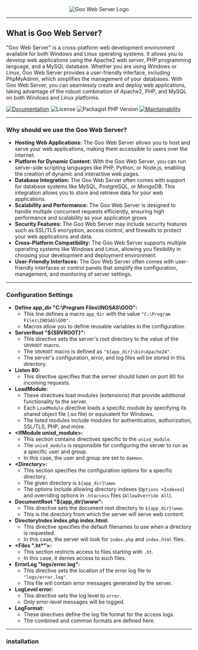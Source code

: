
<div align="center">
  <img src= "https://github.com/nisayrdglll/denemee/assets/115365248/6001fd62-1efa-48b9-8a9d-3bd92055ccbb"
  alt="Goo Web Server Logo">
  <hr>
</div>
<h2>What is Goo Web Server? </h2>
<p>
  "Goo Web Server" is a cross-platform web development environment available for both Windows and Linux operating systems. It allows you to develop web applications using the Apache2 web server, PHP programming language, and a MySQL database. Whether you are using Windows or Linux, Goo Web Server provides a user-friendly interface, including PhpMyAdmin, which simplifies the management of your databases. With Goo Web Server, you can seamlessly create and deploy web applications, taking advantage of the robust combination of Apache2, PHP, and MySQL on both Windows and Linux platforms.
</p>
<p dir="auto">

  <a href="https://superset.apache.org" rel="nofollow"><img src="https://camo.githubusercontent.com/d65d51704b287e5d73f4c937a6268e674949aa7d61aa10478003d9d7c0461272/68747470733a2f2f696d672e736869656c64732e696f2f62616467652f646f63732d6170616368652e6f72672d626c75652e737667" alt="Documentation" data-canonical-src="https://img.shields.io/badge/docs-apache.org-blue.svg" style="max-width: 100%;"></a>
  <a><img src="https://camo.githubusercontent.com/2a2157c971b7ae1deb8eb095799440551c33dcf61ea3d965d86b496a5a65df55/68747470733a2f2f696d672e736869656c64732e696f2f62616467652f4c6963656e73652d417061636865253230322e302d626c75652e737667" alt="License" data-canonical-src="https://img.shields.io/badge/License-Apache%2.4.57-blue.svg" style="max-width: 100%;">
  </a>
<a>
<img src="https://camo.githubusercontent.com/cd8d1278950d417149d42b9c5e47795a19afce997b390ba6668f35abde0b09a5/68747470733a2f2f696d672e736869656c64732e696f2f7061636b61676973742f646570656e64656e63792d762f6d657966612f7068702d7376672f7068703f7374796c653d706c6173746963" alt="Packagist PHP Version" data-canonical-src="https://img.shields.io/packagist/dependency-v/meyfa/php-svg/php?style=plastic" style="max-width: 100%;">
</a>
<a href="https://codeclimate.com/github/meyfa/php-svg/maintainability" rel="nofollow"><img src="https://camo.githubusercontent.com/61e5e28c2aec895e6c83bcc02da4c7f780c619eff615f36cc18e0cfabb3b92c4/68747470733a2f2f6170692e636f6465636c696d6174652e636f6d2f76312f6261646765732f38663733343638363031613635336166663065382f6d61696e7461696e6162696c697479" alt="Maintainability" data-canonical-src="https://api.codeclimate.com/v1/badges/8f73468601a653aff0e8/maintainability" style="max-width: 100%;"></a>

</p>

<hr>
<div>
  <h3>Why should we use the Goo Web Server?</h3>
  <ul>
  <li>
    <strong>Hosting Web Applications:</strong> The Goo Web Server allows you to host and serve your web applications, making them accessible to users over the internet.
  </li>
  <li>
    <strong>Platform for Dynamic Content:</strong> With the Goo Web Server, you can run server-side scripting languages like PHP, Python, or Node.js, enabling the creation of dynamic and interactive web pages.
  </li>
  <li>
    <strong>Database Integration:</strong> The Goo Web Server often comes with support for database systems like MySQL, PostgreSQL, or MongoDB. This integration allows you to store and retrieve data for your web applications.
  </li>
  <li>
    <strong>Scalability and Performance:</strong> The Goo Web Server is designed to handle multiple concurrent requests efficiently, ensuring high performance and scalability as your application grows.
  </li>
  <li>
    <strong>Security Features:</strong> The Goo Web Server may include security features such as SSL/TLS encryption, access control, and firewalls to protect your web applications and data.
  </li>
  <li>
    <strong>Cross-Platform Compatibility:</strong> The Goo Web Server supports multiple operating systems like Windows and Linux, allowing you flexibility in choosing your development and deployment environment.
  </li>
  <li>
    <strong>User-Friendly Interfaces:</strong> The Goo Web Server often comes with user-friendly interfaces or control panels that simplify the configuration, management, and monitoring of server settings.
  </li>
</ul>
</div>
<hr>
<div>
  <h3>Configuration Settings</h3>
 <ul>
  <li><strong>Define app_dir "C:\Program Files\INOSAS\GOO":</strong>
    <ul>
      <li>This line defines a macro <code>app_dir</code> with the value <code>"C:\Program Files\INOSAS\GOO"</code>.</li>
      <li>Macros allow you to define reusable variables in the configuration.</li>
    </ul>
  </li>

  <li><strong>ServerRoot "${SRVROOT}":</strong>
    <ul>
      <li>This directive sets the server's root directory to the value of the <code>SRVROOT</code> macro.</li>
      <li>The <code>SRVROOT</code> macro is defined as <code>"${app_dir}\bin\Apache24"</code>.</li>
      <li>The server's configuration, error, and log files will be stored in this directory.</li>
    </ul>
  </li>

  <li><strong>Listen 80:</strong>
    <ul>
      <li>This directive specifies that the server should listen on port 80 for incoming requests.</li>
    </ul>
  </li>

  <li><strong>LoadModule:</strong>
    <ul>
      <li>These directives load modules (extensions) that provide additional functionality to the server.</li>
      <li>Each <code>LoadModule</code> directive loads a specific module by specifying its shared object file (.so file) or equivalent for Windows.</li>
      <li>The listed modules include modules for authentication, authorization, SSL/TLS, PHP, and more.</li>
    </ul>
  </li>

  <li><strong>&lt;IfModule unixd_module&gt;:</strong>
    <ul>
      <li>This section contains directives specific to the <code>unixd_module</code>.</li>
      <li>The <code>unixd_module</code> is responsible for configuring the server to run as a specific user and group.</li>
      <li>In this case, the user and group are set to <code>daemon</code>.</li>
    </ul>
  </li>

  <li><strong>&lt;Directory&gt;:</strong>
    <ul>
      <li>This section specifies the configuration options for a specific directory.</li>
      <li>The given directory is <code>${app_dir}\www</code>.</li>
      <li>The options include allowing directory indexes (<code>Options +Indexes</code>) and overriding options in <code>.htaccess</code> files (<code>AllowOverride All</code>).</li>
    </ul>
  </li>

  <li><strong>DocumentRoot "${app_dir}\www":</strong>
    <ul>
      <li>This directive sets the document root directory to <code>${app_dir}\www</code>.</li>
      <li>This is the directory from which the server will serve web content.</li>
    </ul>
  </li>

  <li><strong>DirectoryIndex index.php index.html:</strong>
    <ul>
      <li>This directive specifies the default filenames to use when a directory is requested.</li>
      <li>In this case, the server will look for <code>index.php</code> and <code>index.html</code> files.</li>
    </ul>
  </li>

  <li><strong>&lt;Files ".ht*"&gt;:</strong>
    <ul>
      <li>This section restricts access to files starting with <code>.ht</code>.</li>
      <li>In this case, it denies access to such files.</li>
    </ul>
  </li>

  <li><strong>ErrorLog "logs/error.log":</strong>
    <ul>
      <li>This directive sets the location of the error log file to <code>"logs/error.log"</code>.</li>
      <li>This file will contain error messages generated by the server.</li>
    </ul>
  </li>

  <li><strong>LogLevel error:</strong>
    <ul>
      <li>This directive sets the log level to <code>error</code>.</li>
      <li>Only error-level messages will be logged.</li>
    </ul>
  </li>

  <li><strong>LogFormat:</strong>
    <ul>
      <li>These directives define the log file format for the access logs.</li>
      <li>The combined and common formats are defined here.</li>
    </ul>
  </li>
</ul>

</div>
<hr>

<div>
  <h3>installation </h3>
</div>
